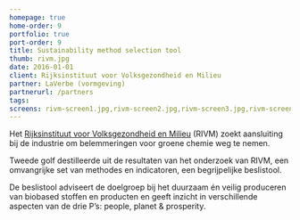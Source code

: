 ```yaml
---
homepage: true
home-order: 9
portfolio: true
port-order: 9
title: Sustainability method selection tool
thumb: rivm.jpg
date: 2016-01-01
client: Rijksinstituut voor Volksgezondheid en Milieu
partner: LaVerbe (vormgeving)
partnerurl: /partners
tags:
screens: rivm-screen1.jpg,rivm-screen2.jpg,rivm-screen3.jpg,rivm-screen4.jpg
---
```

Het [Rijksinstituut voor Volksgezondheid en Milieu](http://www.rivm.nl/) (RIVM) zoekt aansluiting bij de industrie om belemmeringen voor groene chemie weg te nemen.

Tweede golf destilleerde uit de resultaten van het onderzoek van RIVM, een omvangrijke set van methodes en indicatoren, een begrijpelijke beslistool.

De beslistool adviseert de doelgroep bij het duurzaam én veilig produceren van biobased stoffen en producten en geeft inzicht in verschillende aspecten van de drie P’s: people, planet & prosperity.
